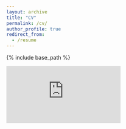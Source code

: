 ```yaml
---
layout: archive
title: "CV"
permalink: /cv/
author_profile: true
redirect_from:
  - /resume
---
```


{% include base_path %}

<embed src="https://jon-jay94.github.io/jonas.jensen.github.io/files/cv_example.pdf" type="application/pdf"/>


